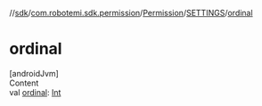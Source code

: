 //[sdk](../../../../index.md)/[com.robotemi.sdk.permission](../../index.md)/[Permission](../index.md)/[SETTINGS](index.md)/[ordinal](ordinal.md)



# ordinal  
[androidJvm]  
Content  
val [ordinal](ordinal.md): [Int](https://kotlinlang.org/api/latest/jvm/stdlib/kotlin/-int/index.html)  



